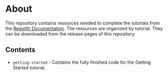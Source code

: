 # About
This repository contains resources needed to complete the tutorials from the [Regolith Documentation](regolith-docs.readthedocs.io/en/). The resources are organized by tutorial. They can be downloaded from the release pages of this repository.

## Contents
- `getting-started` - Contains the fully finished code for the Getting Started tutorial.
